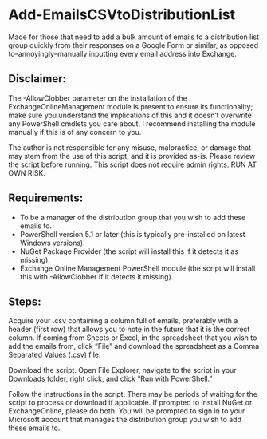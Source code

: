 # Add-EmailsCSVtoDistributionList
Made for those that need to add a bulk amount of emails to a distribution list group quickly from their responses on a Google Form or similar, as opposed to–annoyingly–manually inputting every email address into Exchange.

## Disclaimer:
The -AllowClobber parameter on the installation of the ExchangeOnlineManagement module is present to ensure its functionality; make sure you understand the implications of this and it doesn’t overwrite any PowerShell cmdlets you care about. I recommend installing the module manually if this is of any concern to you.

The author is not responsible for any misuse, malpractice, or damage that may stem from the use of this script; and it is provided as-is. Please review the script before running. This script does not require admin rights. RUN AT OWN RISK.

## Requirements:
- To be a manager of the distribution group that you wish to add these emails to.
- PowerShell version 5.1 or later (this is typically pre-installed on latest Windows versions).
- NuGet Package Provider (the script will install this if it detects it as missing).
- Exchange Online Management PowerShell module (the script will install this with -AllowClobber if it detects it missing).

## Steps:
Acquire your .csv containing a column full of emails, preferably with a header (first row) that allows you to note in the future that it is the correct column. If coming from Sheets or Excel, in the spreadsheet that you wish to add the emails from, click “File” and download the spreadsheet as a Comma Separated Values (.csv) file.

Download the script. Open File Explorer, navigate to the script in your Downloads folder, right click, and click “Run with PowerShell.”

Follow the instructions in the script. There may be periods of waiting for the script to process or download if applicable. If prompted to install NuGet or ExchangeOnline, please do both. You will be prompted to sign in to your Microsoft account that manages the distribution group you wish to add these emails to.
